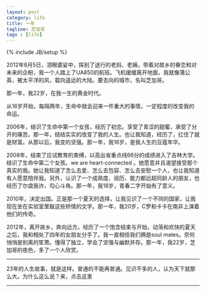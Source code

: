 ```yaml
---
layout: post
category: life
title: 一年
tagline: 芝加哥
tags : [life]
---
```

{% include JB/setup %}

2012年8月5日，泪眼婆娑中，挥别了送行的老妈、老姨，带着对故乡的眷恋和对未来的企盼，我一个人踏上了UA850的航班。飞机缓缓离开地面，我就像蒲公英，被太平洋的风，载向遥远的大陆。要去向的城市，名叫芝加哥。

那一年，我22岁，在我一生的黄金时代。

从16岁开始，每隔两年，生命中就会迎来一件重大的事情，一定程度的改变我的命运。

2006年，结识了生命中第一个女孩，经历了初恋。享受了青涩的甜蜜，承受了分开的痛苦。那一年，结结实实的改变了我的人生。也让我知道，经历了，扛住了就是财富。从那以后，我变的坚强。那一年，我16岁，是我人生的豆蔻年华。

2008年，结束了应试教育的束缚，以高出省重点线66分的成绩进入了吉林大学。结识了生命中第二个女孩。we are heart-connected 。她愿意并且渴望接受那个真实的我。她让我知道了怎么去爱、怎么去包容、怎么去安慰一个人，也让我知道有人愿意陪伴我。另外，认识了一个成熟度、阅历、能力都远超同龄人的朋友，也经历了尔虞我诈，勾心斗角。那一年，我18岁，青春二字开始有了意义。

2010年，决定出国。正是那一个夏天的选择，让我见识了一个不同的国家，让我现在坐在实验室里敲这些矫情的文字。那一年，我20岁，C罗和卡卡在南非上演着他们的传奇。

2012年，离开故乡，奔向远方。经历了一个饱含结束与开始，动荡和欢快的夏天之后，我和相处了四年的女朋友分手了。我一直相信我们俩是soul mates。奈何悄悄是别离的笙萧。懂得了独立，学会了坚强与幽默并存。那一年，我22岁，芝加哥的夜色，多了一个人欣赏。

---


23年的人生故事，就是这样。普通的不能再普通。见识不多的人，认为天下就那么大。为什么这么说？来，点击这里



---






















